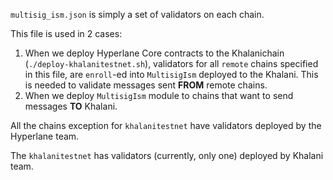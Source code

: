 `multisig_ism.json` is simply a set of validators on each chain.

This file is used in 2 cases:
1. When we deploy Hyperlane Core contracts to the Khalanichain (`./deploy-khalanitestnet.sh`), 
validators for all `remote` chains specified in this file, are `enroll`-ed into `MultisigIsm` deployed to the Khalani.
This is needed to validate messages sent **FROM** remote chains.
2. When we deploy `MultisigIsm` module to chains that want to send messages **TO** Khalani. 

All the chains exception for `khalanitestnet` have validators deployed by the Hyperlane team.

The `khalanitestnet` has validators (currently, only one) deployed by Khalani team.